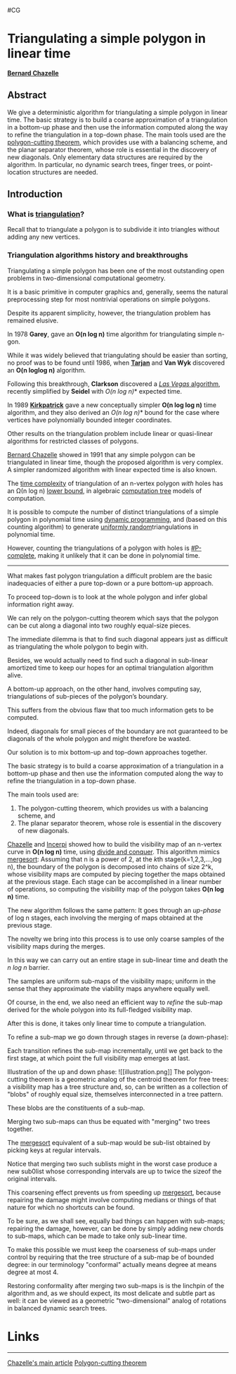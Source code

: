 #CG
# Triangulating a simple polygon in linear time
[**Bernard Chazelle**](https://www.google.com/url?sa=t&rct=j&q=&esrc=s&source=web&cd=&cad=rja&uact=8&ved=2ahUKEwjUuZyBn7WCAxWFxgIHHWENB70QFnoECCIQAQ&url=https%3A%2F%2Fwww.cs.princeton.edu%2F~chazelle%2F&usg=AOvVaw21UQXRvLZSKJswAcOV4wW5&opi=89978449)

## Abstract
We give a deterministic algorithm for triangulating a simple polygon in linear time.
The basic strategy is to build a coarse approximation of a triangulation in a bottom-up phase and then use the information computed along the way to refine the triangulation in a top-down phase.
The main tools used are the [polygon-cutting theorem](https://www.cs.princeton.edu/techreports/1990/264.pdf), which provides use with a balancing scheme, and the planar separator theorem, whose role is essential in the discovery of new diagonals.
Only elementary data structures are required by the algorithm. In particular, no dynamic search trees, finger trees, or point-location structures are needed.

## Introduction
### What is [triangulation](https://en.wikipedia.org/wiki/Polygon_triangulation)?
Recall that to triangulate a polygon is to subdivide it into triangles without adding any new vertices.

### Triangulation algorithms history and breakthroughs
Triangulating a simple polygon has been one of the most outstanding open problems in two-dimensional computational geometry.

It is a basic primitive in computer graphics and, generally, seems the natural preprocessing step for most nontrivial operations on simple polygons.

Despite its apparent simplicity, however, the triangulation problem has remained elusive.

In 1978 **Garey**, gave an **O(n log n)** time algorithm for triangulating simple n-gon.

While it was widely believed that triangulating should be easier than sorting, no proof was to be found until 1986, when **[Tarjan](https://www.google.com/url?sa=t&rct=j&q=&esrc=s&source=web&cd=&cad=rja&uact=8&ved=2ahUKEwi4vtzbn7WCAxXJKewKHSOhDusQFnoECCoQAQ&url=https%3A%2F%2Fen.wikipedia.org%2Fwiki%2FRobert_Tarjan&usg=AOvVaw1FfBENPg9_DplxnQ9ArVTr&opi=89978449)** and **Van Wyk** discovered an **O(n loglog n)** algorithm.

Following this breakthrough, **Clarkson** discovered a [*Las Vegas* algorithm](https://en.wikipedia.org/wiki/Las_Vegas_algorithm), recently simplified by **Seidel** with **O(n log* n)** expected time.

In 1989 **[Kirkpatrick](https://www.google.com/url?sa=t&rct=j&q=&esrc=s&source=web&cd=&cad=rja&uact=8&ved=2ahUKEwiRk6bLoLWCAxVHKewKHe3sDzMQFnoECEQQAQ&url=https%3A%2F%2Fen.wikipedia.org%2Fwiki%2FDonald_Kirkpatrick&usg=AOvVaw03d7VjhuE_kmmgxiwDdq1E&opi=89978449)** gave a new conceptually simpler **O(n log log n)** time algorithm, and they also derived an **O(n log* n)** bound for the case where vertices have polynomially bounded integer coordinates.

Other results on the triangulation problem include linear or quasi-linear algorithms for restricted classes of polygons.

[Bernard Chazelle](https://en.wikipedia.org/wiki/Bernard_Chazelle) showed in 1991 that any simple polygon can be triangulated in linear time, though the proposed algorithm is very complex.
A simpler randomized algorithm with linear expected time is also known.

The [time complexity](https://en.wikipedia.org/wiki/Time_complexity "Time complexity") of triangulation of an n-vertex polygon _with_ holes has an Ω(n log n) [lower bound](https://en.wikipedia.org/wiki/Lower_bound "Lower bound"), in algebraic [computation tree](https://en.wikipedia.org/wiki/Computation_tree "Computation tree") models of computation.

It is possible to compute the number of distinct triangulations of a simple polygon in polynomial time using [dynamic programming](https://en.wikipedia.org/wiki/Dynamic_programming "Dynamic programming"), and (based on this counting algorithm) to generate [uniformly random](https://en.wikipedia.org/wiki/Discrete_uniform_distribution "Discrete uniform distribution")triangulations in polynomial time.

However, counting the triangulations of a polygon with holes is [#P-complete](https://en.wikipedia.org/wiki/%E2%99%AFP-complete "♯P-complete"), making it unlikely that it can be done in polynomial time.

----
What makes fast polygon triangulation a difficult problem are the basic inadequacies of either a pure top-down or a pure bottom-up approach.

To proceed top-down is to look at the whole polygon and infer global information right away.

We can rely on the polygon-cutting theorem which says that the polygon can be cut along a diagonal into two roughly equal-size pieces.

The immediate dilemma is that to find such diagonal appears just as difficult as triangulating the whole polygon to begin with.

Besides, we would actually need to find such a diagonal in sub-linear amortized time to keep our hopes for an optimal triangulation algorithm alive.

A bottom-up approach, on the other hand, involves computing say, triangulations of sub-pieces of the polygon’s boundary.

This suffers from the obvious flaw that too much information gets to be computed.

Indeed, diagonals for small pieces of the boundary are not guaranteed to be diagonals of the whole polygon and might therefore be wasted.

Our solution is to mix bottom-up and top-down approaches together.

The basic strategy is to build a coarse approximation of a triangulation in a bottom-up phase and then use the information computed along the way to refine the triangulation in a top-down phase.

The main tools used are:
1. The polygon-cutting theorem, which provides us with a balancing scheme, and
2. The planar separator theorem, whose role is essential in the discovery of new diagonals.

[Chazelle](https://www.google.com/url?sa=t&rct=j&q=&esrc=s&source=web&cd=&cad=rja&uact=8&ved=2ahUKEwjUuZyBn7WCAxWFxgIHHWENB70QFnoECCIQAQ&url=https%3A%2F%2Fwww.cs.princeton.edu%2F~chazelle%2F&usg=AOvVaw21UQXRvLZSKJswAcOV4wW5&opi=89978449) and [Incerpi](https://www.google.com/url?sa=t&rct=j&q=&esrc=s&source=web&cd=&cad=rja&uact=8&ved=2ahUKEwjd7b7uoLWCAxVA3gIHHetDCg0QFnoECBIQAQ&url=https%3A%2F%2Fwww-sop.inria.fr%2Fcroap%2Fpersonnel%2FJanet.Bertot%2FjmiCV.html&usg=AOvVaw2mb3Fc7XGWrZg_2k0i1Mq8&opi=89978449) showed how to build the visibility map of an n-vertex curve in **O(n log n)** time, using [divide and conquer](https://www.google.com/url?sa=t&rct=j&q=&esrc=s&source=web&cd=&cad=rja&uact=8&ved=2ahUKEwjKiOekobWCAxVy0gIHHU4hAvsQFnoECBcQAQ&url=https%3A%2F%2Fen.wikipedia.org%2Fwiki%2FDivide-and-conquer_algorithm&usg=AOvVaw0hkGCEYFNx4omkeSLqAGY0&opi=89978449).
This algorithm mimics [mergesort](https://www.google.com/url?sa=t&rct=j&q=&esrc=s&source=web&cd=&cad=rja&uact=8&ved=2ahUKEwiZ_deLobWCAxURMuwKHVGgDLAQFnoECBAQAQ&url=https%3A%2F%2Fen.wikipedia.org%2Fwiki%2FMerge_sort&usg=AOvVaw2nk3iXDJE3NQYvPZ2sr_Ny&opi=89978449):
Assuming that n is a power of 2, at the *k*th stage(k=1,2,3,...,log n), the boundary of the polygon is decomposed into chains of size 2^k, whose visibility maps are computed by piecing together the maps obtained at the previous stage.
Each stage can be accomplished in a linear number of operations, so computing the visibility map of the polygon takes **O(n log n)** time.

The new algorithm follows the same pattern: It goes through an *up-phase* of log n stages, each involving the merging of maps obtained at the previous stage.

The novelty we bring into this process is to use only coarse samples of the visibility maps during the merges.

In this way we can carry out an entire stage in sub-linear time and death the *n log n* barrier.

The samples are uniform sub-maps of the visibility maps; uniform in the sense that they approximate the viability maps anywhere equally well.

Of course, in the end, we also need an efficient way to *refine* the sub-map derived for the whole polygon into its full-fledged visibility map.

After this is done, it takes only linear time to compute a triangulation.

To refine a sub-map we go down through stages in reverse (a down-phase):

Each transition refines the sub-map incrementally, until we get back to the first stage, at which point the full visibility map emerges at last.

Illustration of the up and down phase:
![[illustration.png]]
The polygon-cutting theorem is a geometric analog of the centroid theorem for free trees: a visibility map has a tree structure and, so, can be written as a collection of "blobs" of roughly equal size, themselves interconnected in a tree pattern.

These blobs are the constituents of a sub-map.

Merging two sub-maps can thus be equated with "merging" two trees together.

The [mergesort](https://www.google.com/url?sa=t&rct=j&q=&esrc=s&source=web&cd=&cad=rja&uact=8&ved=2ahUKEwiZ_deLobWCAxURMuwKHVGgDLAQFnoECBAQAQ&url=https%3A%2F%2Fen.wikipedia.org%2Fwiki%2FMerge_sort&usg=AOvVaw2nk3iXDJE3NQYvPZ2sr_Ny&opi=89978449) equivalent of a sub-map would be sub-list obtained by picking keys at regular intervals.

Notice that merging two such sublists might in the worst case produce a new sub0list whose corresponding intervals are up to twice the sizeof the original intervals.

This coarsening effect prevents us from speeding up [mergesort](https://www.google.com/url?sa=t&rct=j&q=&esrc=s&source=web&cd=&cad=rja&uact=8&ved=2ahUKEwiZ_deLobWCAxURMuwKHVGgDLAQFnoECBAQAQ&url=https%3A%2F%2Fen.wikipedia.org%2Fwiki%2FMerge_sort&usg=AOvVaw2nk3iXDJE3NQYvPZ2sr_Ny&opi=89978449), because repairing the damage might involve computing medians or things of that nature for which no shortcuts can be found.

To be sure, as we shall see, equally bad things can happen with sub-maps; repairing the damage, however, can be done by simply adding new chords to sub-maps, which can be made to take only sub-linear time.

To make this possible we must keep the coarseness of sub-maps under control by requiring that the tree structure of a sub-map be of bounded degree: in our terminology "conformal" actually means degree at means degree at most 4.

Restoring conformality after merging two sub-maps is is the linchpin of the algorithm and, as we should expect, its most delicate and subtle part as well: it can be viewed as a geometric "two-dimensional" analog of rotations in balanced dynamic search trees.

# Links
---
[Chazelle's main article](https://www.cs.princeton.edu/~chazelle/pubs/polygon-triang.pdf)
[Polygon-cutting theorem](https://www.cs.princeton.edu/techreports/1990/264.pdf)